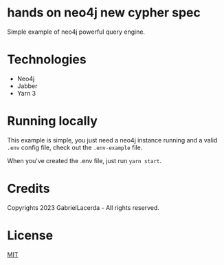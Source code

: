 # hands on neo4j new cypher spec 

Simple example of neo4j powerful query engine.

# Technologies

* Neo4j
* Jabber
* Yarn 3

# Running locally

This example is simple, you just need a neo4j instance running and a valid `.env` config file, check out the `.env-example` file.

When you've created the .env file, just run `yarn start`.

# Credits

Copyrights 2023 GabrielLacerda - All rights reserved.

# License

[MIT](https://github.com/testingitttt/neo4j/blob/main/LICENSE)
